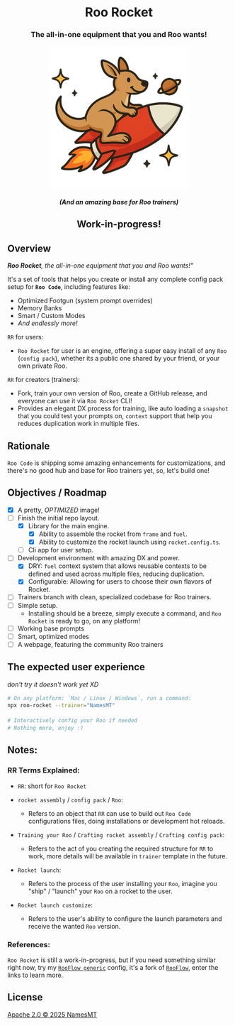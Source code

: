 <div align="center">

# Roo Rocket

<h3>The all-in-one equipment that you and Roo wants!</h3>
<img src="./branding.png" alt="Roo Rocket's logo" width="320"/>
<h5>(And an amazing base for Roo trainers)</h5>

<h2>Work-in-progress!</h2>
</div>

## Overview

***Roo Rocket**, the all-in-one equipment that you and Roo wants!"*

It's a set of tools that helps you create or install any complete config pack setup for **`Roo Code`**, including features like:
  + Optimized Footgun (system prompt overrides)
  + Memory Banks
  + Smart / Custom Modes
  + *And endlessly more!*

`RR` for users:
  + `Roo Rocket` for user is an engine, offering a super easy install of any `Roo` (`config pack`), whether its a public one shared by your friend, or your own private Roo.

`RR` for creators (trainers):
  + Fork, train your own version of Roo, create a GitHub release, and everyone can use it via `Roo Rocket` CLI!
  + Provides an elegant DX process for training, like auto loading a `snapshot` that you could test your prompts on, `context` support that help you reduces duplication work in multiple files.

## Rationale

`Roo Code` is shipping some amazing enhancements for customizations, and there's no good hub and base for Roo trainers yet, so, let's build one!

## Objectives / Roadmap

* [x] A pretty, *OPTIMIZED* image!
* [ ] Finish the initial repo layout.
  * [x] Library for the main engine.
    * [x] Ability to assemble the rocket from `frame` and `fuel`.
    * [x] Ability to customize the rocket launch using `rocket.config.ts`.
  * [ ] Cli app for user setup.
* [ ] Development environment with amazing DX and power.
  * [x] DRY: `fuel` context system that allows reusable contexts to be defined and used across multiple files, reducing duplication.
  * [x] Configurable: Allowing for users to choose their own flavors of Rocket.
* [ ] Trainers branch with clean, specialized codebase for Roo trainers.
* [ ] Simple setup.
  * Installing should be a breeze, simply execute a command, and `Roo Rocket` is ready to go, on any platform!
* [ ] Working base prompts
* [ ] Smart, optimized modes
* [ ] A webpage, featuring the community Roo trainers

## The expected user experience

*don't try it doesn't work yet XD*

```sh
# On any platform: `Mac / Linux / Windows`, run a command:
npx roo-rocket --trainer="NamesMT"

# Interactively config your Roo if needed
# Nothing more, enjoy :)
```

## Notes:

### RR Terms Explained:

* `RR`: short for `Roo Rocket`

* `rocket assembly` / `config pack` / `Roo`:
  * Refers to an object that `RR` can use to build out `Roo Code` configurations files, doing installations or development hot reloads.

* `Training your Roo` / `Crafting rocket assembly` / `Crafting config pack`:
  * Refers to the act of you creating the required structure for `RR` to work, more details will be available in `trainer` template in the future.

* `Rocket launch`:
  * Refers to the process of the user installing your `Roo`, imagine you "ship" / "launch" your `Roo` on a rocket to the user.

* `Rocket launch customize`:
  * Refers to the user's ability to configure the launch parameters and receive the wanted `Roo` version.

### References:

`Roo Rocket` is still a work-in-progress, but if you need something similar right now, try my [`RooFlow generic`](https://github.com/NamesMT/RooFlow-generic) config, it's a fork of [`RooFlow`](https://github.com/GreatScottyMac/RooFlow), enter the links to learn more.

## License

[Apache 2.0 © 2025 NamesMT](./LICENSE)
